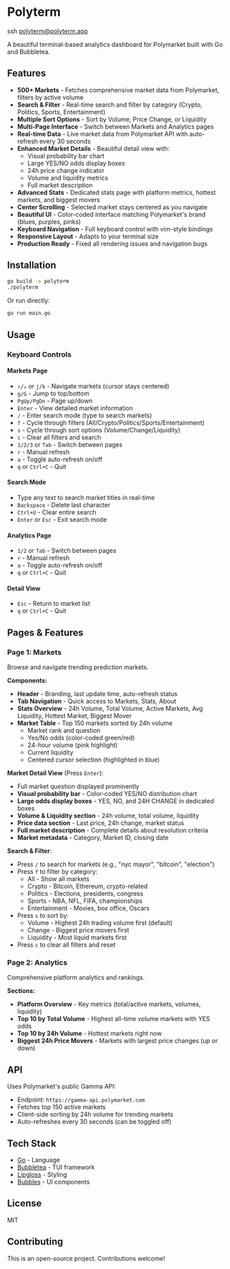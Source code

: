 # Polyterm

ssh polyterm@polyterm.app

A beautiful terminal-based analytics dashboard for Polymarket built with Go and Bubbletea.

## Features

- **500+ Markets** - Fetches comprehensive market data from Polymarket, filters by active volume
- **Search & Filter** - Real-time search and filter by category (Crypto, Politics, Sports, Entertainment)
- **Multiple Sort Options** - Sort by Volume, Price Change, or Liquidity
- **Multi-Page Interface** - Switch between Markets and Analytics pages
- **Real-time Data** - Live market data from Polymarket API with auto-refresh every 30 seconds
- **Enhanced Market Details** - Beautiful detail view with:
  - Visual probability bar chart
  - Large YES/NO odds display boxes
  - 24h price change indicator
  - Volume and liquidity metrics
  - Full market description
- **Advanced Stats** - Dedicated stats page with platform metrics, hottest markets, and biggest movers
- **Center Scrolling** - Selected market stays centered as you navigate
- **Beautiful UI** - Color-coded interface matching Polymarket's brand (blues, purples, pinks)
- **Keyboard Navigation** - Full keyboard control with vim-style bindings
- **Responsive Layout** - Adapts to your terminal size
- **Production Ready** - Fixed all rendering issues and navigation bugs

## Installation

```bash
go build -o polyterm
./polyterm
```

Or run directly:

```bash
go run main.go
```

## Usage

### Keyboard Controls

#### Markets Page
- `↑/↓` or `j/k` - Navigate markets (cursor stays centered)
- `g/G` - Jump to top/bottom
- `PgUp/PgDn` - Page up/down
- `Enter` - View detailed market information
- `/` - Enter search mode (type to search markets)
- `f` - Cycle through filters (All/Crypto/Politics/Sports/Entertainment)
- `s` - Cycle through sort options (Volume/Change/Liquidity)
- `c` - Clear all filters and search
- `1/2/3` or `Tab` - Switch between pages
- `r` - Manual refresh
- `a` - Toggle auto-refresh on/off
- `q` or `Ctrl+C` - Quit

#### Search Mode
- Type any text to search market titles in real-time
- `Backspace` - Delete last character
- `Ctrl+U` - Clear entire search
- `Enter` or `Esc` - Exit search mode

#### Analytics Page
- `1/2` or `Tab` - Switch between pages
- `r` - Manual refresh
- `a` - Toggle auto-refresh on/off
- `q` or `Ctrl+C` - Quit

#### Detail View
- `Esc` - Return to market list
- `q` or `Ctrl+C` - Quit

## Pages & Features

### Page 1: Markets
Browse and navigate trending prediction markets.

**Components:**
- **Header** - Branding, last update time, auto-refresh status
- **Tab Navigation** - Quick access to Markets, Stats, About
- **Stats Overview** - 24h Volume, Total Volume, Active Markets, Avg Liquidity, Hottest Market, Biggest Mover
- **Market Table** - Top 150 markets sorted by 24h volume
  - Market rank and question
  - Yes/No odds (color-coded green/red)
  - 24-hour volume (pink highlight)
  - Current liquidity
  - Centered cursor selection (highlighted in blue)

**Market Detail View** (Press `Enter`):
- Full market question displayed prominently
- **Visual probability bar** - Color-coded YES/NO distribution chart
- **Large odds display boxes** - YES, NO, and 24H CHANGE in dedicated boxes
- **Volume & Liquidity section** - 24h volume, total volume, liquidity
- **Price data section** - Last price, 24h change, market status
- **Full market description** - Complete details about resolution criteria
- **Market metadata** - Category, Market ID, closing date

**Search & Filter**:
- Press `/` to search for markets (e.g., "nyc mayor", "bitcoin", "election")
- Press `f` to filter by category:
  - All - Show all markets
  - Crypto - Bitcoin, Ethereum, crypto-related
  - Politics - Elections, presidents, congress
  - Sports - NBA, NFL, FIFA, championships
  - Entertainment - Movies, box office, Oscars
- Press `s` to sort by:
  - Volume - Highest 24h trading volume first (default)
  - Change - Biggest price movers first
  - Liquidity - Most liquid markets first
- Press `c` to clear all filters and reset

### Page 2: Analytics
Comprehensive platform analytics and rankings.

**Sections:**
- **Platform Overview** - Key metrics (total/active markets, volumes, liquidity)
- **Top 10 by Total Volume** - Highest all-time volume markets with YES odds
- **Top 10 by 24h Volume** - Hottest markets right now
- **Biggest 24h Price Movers** - Markets with largest price changes (up or down)

## API

Uses Polymarket's public Gamma API:
- Endpoint: `https://gamma-api.polymarket.com`
- Fetches top 150 active markets
- Client-side sorting by 24h volume for trending markets
- Auto-refreshes every 30 seconds (can be toggled off)

## Tech Stack

- [Go](https://golang.org/) - Language
- [Bubbletea](https://github.com/charmbracelet/bubbletea) - TUI framework
- [Lipgloss](https://github.com/charmbracelet/lipgloss) - Styling
- [Bubbles](https://github.com/charmbracelet/bubbles) - UI components



## License

MIT

## Contributing

This is an open-source project. Contributions welcome!
